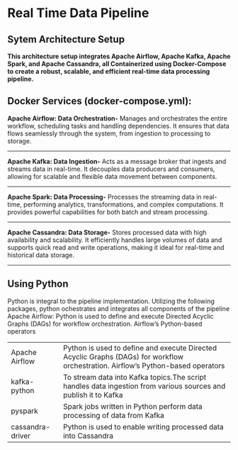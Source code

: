 # Real Time Data Pipeline

## Sytem Architecture Setup
**This architecture setup integrates Apache Airflow, Apache Kafka, Apache Spark, and Apache Cassandra, all Containerized using Docker-Compose to create a robust, scalable, and efficient real-time data processing pipeline.**
[]()

## Docker Services (docker-compose.yml):

**Apache Airflow: Data Orchestration-** Manages and orchestrates the entire workflow, scheduling tasks and handling dependencies. It ensures that data flows seamlessly through the system, from ingestion to processing to storage.
***
**Apache Kafka: Data Ingestion-** Acts as a message broker that ingests and streams data in real-time. It decouples data producers and consumers, allowing for scalable and flexible data movement between components.
***
**Apache Spark: Data Processing-** Processes the streaming data in real-time, performing analytics, transformations, and complex computations. It provides powerful capabilities for both batch and stream processing.
***
**Apache Cassandra: Data Storage-** Stores processed data with high availability and scalability. It efficiently handles large volumes of data and supports quick read and write operations, making it ideal for real-time and historical data storage.
***

## Using Python
Python is integral to the pipeline implementation. Utilizing the following packages, python ochestrates and integrates all components of the pipeline
Apache Airflow: Python is used to define and execute Directed Acyclic Graphs (DAGs) for workflow orchestration. Airflow’s Python-based operators

|||
|----|-----|
|Apache Airflow|Python is used to define and execute Directed Acyclic Graphs (DAGs) for workflow orchestration. Airflow’s Python-based operators|
|kafka-python|To stream data into Kafka topics.The script handles data ingestion from various sources and publish it to Kafka|
|pyspark|Spark jobs written in Python perform data processing of data from Kafka|
|cassandra-driver|Python is used to enable writing processed data into Cassandra|




